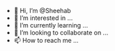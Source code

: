 - 👋 Hi, I’m @Sheehab
- 👀 I’m interested in ...
- 🌱 I’m currently learning ...
- 💞️ I’m looking to collaborate on ...
- 📫 How to reach me ...

<!---
Sheehab/Sheehab is a ✨ special ✨ repository because its `README.md` (this file) appears on your GitHub profile.
You can click the Preview link to take a look at your changes.
--->
